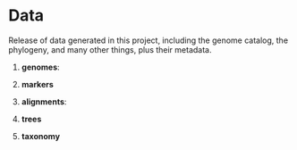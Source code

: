 Data
====

Release of data generated in this project, including the genome catalog, the phylogeny, and many other things, plus their metadata.

1. **genomes**:

2. **markers**

3. **alignments**:

4. **trees**

5. **taxonomy**
